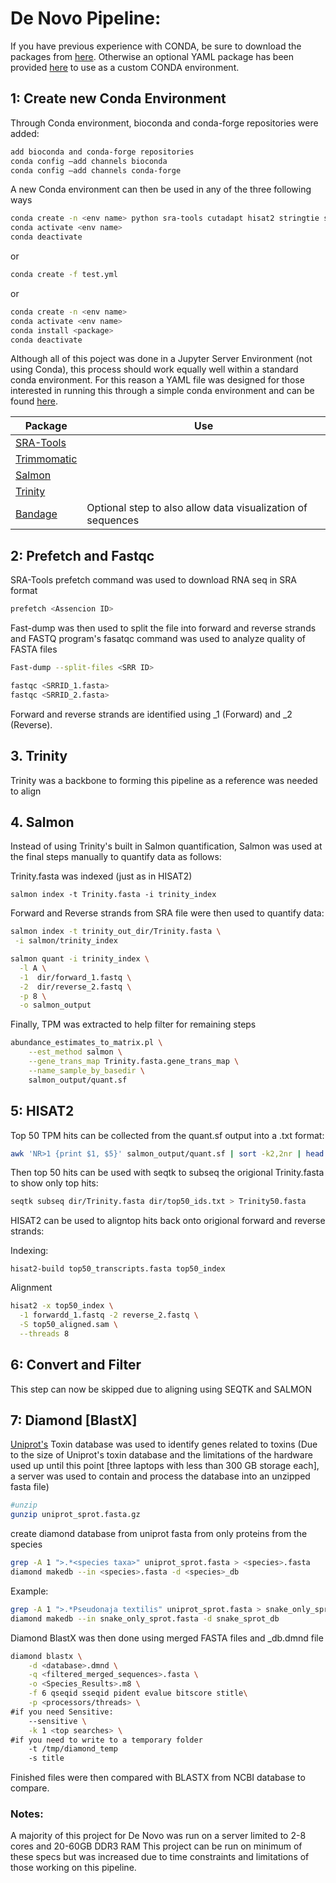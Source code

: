 # De Novo Pipeline:

If you have previous experience with CONDA, be sure to download the packages from [here](https://github.com/RIT-Environmental-Genomics/Toxin-Identification-Pipeline/blob/main/README.md). Otherwise an optional YAML package has been provided [here](https://github.com/RIT-Environmental-Genomics/Toxin-Identification-Pipeline/blob/main/1.2_De_Novo_Pipeline/rnaseq_De_Novo.yml) to use as a custom CONDA environment. 

## 1: Create new Conda Environment

Through Conda environment, bioconda and conda-forge repositories were added:

```sh
add bioconda and conda-forge repositories
conda config –add channels bioconda
conda config –add channels conda-forge
```

A new Conda environment can then be used in any of the three following ways

```sh
conda create -n <env name> python sra-tools cutadapt hisat2 stringtie samtools bedtools seqtk diamond
conda activate <env name>
conda deactivate
```
or 
```sh
conda create -f test.yml
```
or
```sh
conda create -n <env name>
conda activate <env name>
conda install <package>
conda deactivate
```


Although all of this poject was done in a Jupyter Server Environment (not using Conda), this process should work equally well within a standard conda environment. For this reason a YAML file was designed for those interested in running this through a simple conda environment and can be found [here](https://github.com/RIT-Environmental-Genomics/Toxin-Identification-Pipeline/blob/main/1.2_De_Novo_Pipeline/rnaseq_De_Novo.yml).

|Package|Use|
| ------ | ------ |
|[SRA-Tools](https://github.com/ncbi/sra-tools)| |
|[Trimmomatic](https://github.com/usadellab/Trimmomatic)| |
|[Salmon](https://combine-lab.github.io/salmon/getting_started/)| |
|[Trinity](https://combine-lab.github.io/salmon/getting_started/)| |
|[Bandage](https://rrwick.github.io/Bandage/)| Optional step to also allow data visualization of sequences |

## 2: Prefetch and Fastqc

SRA-Tools prefetch command was used to download RNA seq in SRA format
```sh
prefetch <Assencion ID>
```
Fast-dump was then used to split the file into forward and reverse strands and FASTQ program's fasatqc command was used to analyze quality of FASTA files
```sh
Fast-dump --split-files <SRR ID>

fastqc <SRRID_1.fasta>
fastqc <SRRID_2.fasta>
```
Forward and reverse strands are identified using _1 (Forward) and _2 (Reverse). 


## 3. Trinity

Trinity was a backbone to forming this pipeline as a reference was needed to align 

## 4. Salmon
Instead of using Trinity's built in Salmon quantification, Salmon was used at the final steps manually to quantify data as follows:

Trinity.fasta was indexed (just as in HISAT2) 
```
salmon index -t Trinity.fasta -i trinity_index
```

Forward and Reverse strands from SRA file were then used to quantify data:

```sh
salmon index -t trinity_out_dir/Trinity.fasta \
 -i salmon/trinity_index
```

```sh
salmon quant -i trinity_index \
  -l A \
  -1  dir/forward_1.fastq \
  -2  dir/reverse_2.fastq \
  -p 8 \
  -o salmon_output
```

Finally, TPM was extracted to help filter for remaining steps

```sh
abundance_estimates_to_matrix.pl \
    --est_method salmon \
    --gene_trans_map Trinity.fasta.gene_trans_map \
    --name_sample_by_basedir \
    salmon_output/quant.sf
```

## 5: HISAT2

Top 50 TPM hits can be collected from the quant.sf output into a .txt format:

```sh
awk 'NR>1 {print $1, $5}' salmon_output/quant.sf | sort -k2,2nr | head -50 | cut -f1 -d' ' > top50_ids.txt
```

Then top 50 hits can be used with seqtk to subseq the origional Trinity.fasta to show only top hits:

```sh
seqtk subseq dir/Trinity.fasta dir/top50_ids.txt > Trinity50.fasta
```

HISAT2 can be used to aligntop hits back onto origional forward and reverse strands: 

Indexing:
```
hisat2-build top50_transcripts.fasta top50_index
```
Alignment
```sh
hisat2 -x top50_index \
  -1 forwardd_1.fastq -2 reverse_2.fastq \
  -S top50_aligned.sam \
  --threads 8
```

## 6: Convert and Filter

This step can now be skipped due to aligning using SEQTK and SALMON


## 7: Diamond [BlastX]

[Uniprot's](https://ftp.uniprot.org/pub/databases/uniprot/current_release/knowledgebase/complete/uniprot_trembl.fasta.gz) Toxin database was used to identify genes related to toxins
(Due to the size of Uniprot's toxin database and the limitations of the hardware used up until this point [three laptops with less than 300 GB storage each], a server was used to contain and process the database into an unzipped fasta file)

``` sh
#unzip
gunzip uniprot_sprot.fasta.gz
```


create diamond database from uniprot fasta from only proteins from the species 

```sh
grep -A 1 ">.*<species taxa>" uniprot_sprot.fasta > <species>.fasta 
diamond makedb --in <species>.fasta -d <species>_db
```


Example:
```sh
grep -A 1 ">.*Pseudonaja textilis" uniprot_sprot.fasta > snake_only_sprot.fasta 
diamond makedb --in snake_only_sprot.fasta -d snake_sprot_db
```
Diamond BlastX was then done using merged FASTA files and _db.dmnd file
```sh
diamond blastx \
	-d <database>.dmnd \
	-q <filtered_merged_sequences>.fasta \
	-o <Species_Results>.m8 \
	-f 6 qseqid sseqid pident evalue bitscore stitle\
	-p <processors/threads> \
#if you need Sensitive:
	--sensitive \
	-k 1 <top searches> \
#if you need to write to a temporary folder
	-t /tmp/diamond_temp
	-s title
```

Finished files were then compared with BLASTX from NCBI database to compare.






### Notes:

A majority of this project for De Novo was run on a server limited to 2-8 cores and 20-60GB DDR3 RAM 
This project can be run on minimum of these specs but was increased due to time constraints and limitations of those working on this pipeline.
